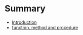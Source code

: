 # Summary

* [Introduction](README.md)
* [function, method and procedure](function-method-and-procedure.md)


